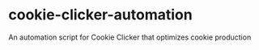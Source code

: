 # cookie-clicker-automation
An automation script for Cookie Clicker that optimizes cookie production
